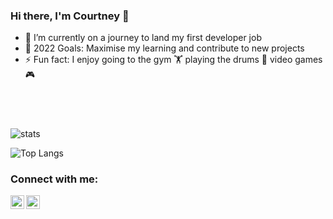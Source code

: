 ### Hi there, I'm Courtney 👋

- 🌱 I’m currently on a journey to land my first developer job
- 🥅 2022 Goals: Maximise my learning and contribute to new projects
- ⚡ Fun fact: I enjoy going to the gym 🏋️ playing the drums 🥁 video games 🎮

## <br />

![stats](https://github-readme-stats.vercel.app/api?username=Court534&show_icons=true&&count_private=true&include_all_commits=true)

![Top Langs](https://github-readme-stats.vercel.app/api/top-langs/?username=Court534&layout=compact&langs_count=8)

### Connect with me:

[<img align="left" alt="linkedin | LinkedIn" width="22px" src="https://cdn.jsdelivr.net/npm/simple-icons@v3/icons/linkedin.svg" />][linkedin]
[<img align="left" alt="instagram | Instagram" width="22px" src="https://cdn.jsdelivr.net/npm/simple-icons@v3/icons/instagram.svg" />][instagram]

<br />

[linkedin]: https://www.linkedin.com/in/courtney-stow-178b8696/
[instagram]: https://www.instagram.com/coourrtss/
